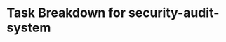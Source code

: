 # Task Breakdown for security-audit-system

<!-- INSTRUCTION: Generate tasks using template: /c/Sync/Codebox/specpulse-test2/templates/task.md -->
<!-- SPEC_FILE: /c/Sync/Codebox/specpulse-test2/specs/005-security-audit-system/spec-001.md -->
<!-- PLAN_FILE: /c/Sync/Codebox/specpulse-test2/plans/005-security-audit-system/plan-001.md -->
<!-- FEATURE_DIR: 005-security-audit-system -->
<!-- FEATURE_ID: 005 -->
